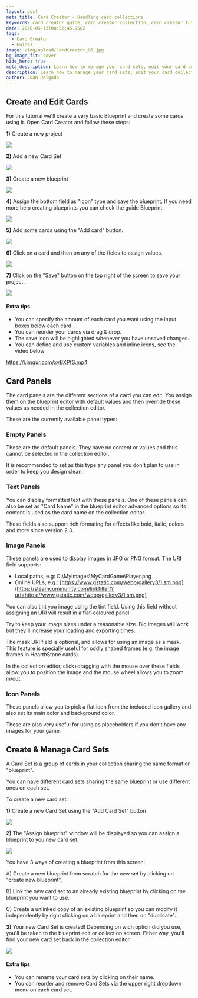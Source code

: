 ```yaml
---
layout: post
meta_title: Card Creator - Handling card collections
keywords: card creator guide, card creator collection, card creator tutorial
date: 2020-05-13T08:52:45.950Z
tags:
  - Card Creator
  - Guides
image: /img/upload/CardCreator_05.jpg
bg_image_fit: cover
hide_hero: true
meta_description: Learn how to manage your card sets, edit your card collection and more.
description: Learn how to manage your card sets, edit your card collection and more.
author: Juan Delgado
---
```

## Create and Edit Cards

For this tutorial we'll create a very basic Blueprint and create some cards using it. Open Card Creator and follow these steps:

**1)** Create a new project

![](/img/upload/35.png)

**2)** Add a new Card Set

![](/img/upload/1128490912_preview_newset.png)

**3)** Create a new blueprint

![](/img/upload/1128490912_preview_newblueprint.png)

**4)** Assign the bottom field as "Icon" type and save the blueprint. If you need more help creating blueprints you can check the guide Blueprint.

![](/img/upload/1128490912_preview_CreateSimpleBlueprint.gif)

**5)** Add some cards using the "Add card" button.

![](/img/upload/5.gif)

**6)** Click on a card and then on any of the fields to assign values.

![](/img/upload/6.gif)

**7)** Click on the "Save" button on the top right of the screen to save your project.

![](/img/upload/7.png)

#### **Extra tips**

* You can specify the amount of each card you want using the input boxes below each card.
* You can reorder your cards via drag & drop.
* The save icon will be highlighted whenever you have unsaved changes.
* You can define and use custom variables and inline icons, see the video below

<https://i.imgur.com/xyBXPfS.mp4>

## Card Panels

The card panels are the different sections of a card you can edit. You assign them on the blueprint editor with default values and then override these values as needed in the collection editor.

These are the currently available panel types:

### Empty Panels

These are the default panels. They have no content or values and thus cannot be selected in the collection editor.

It is recommended to set as this type any panel you don't plan to use in order to keep you design clean.

### Text Panels

You can display formatted text with these panels. One of these panels can also be set as "Card Name" in the blueprint editor advanced options so its content is used as the card name on the collection editor.

These fields also support rich formating for effects like bold, italic, colors and more since version 2.3.

### Image Panels

These panels are used to display images in JPG or PNG format. The URI field supports:

* Local paths, e.g: C:\MyImages\MyCardGame\Player.png
* Online URLs, e.g.: [https://www.gstatic.com/webp/gallery3/1.sm.png](https://steamcommunity.com/linkfilter/?url=https://www.gstatic.com/webp/gallery3/1.sm.png)

You can also tint you image using the tint field. Using this field without assigning an URI will result in a flat-coloured panel.

Try to keep your image sizes under a reasonable size. Big images will work but they'll increase your loading and exporting times.

The mask URI field is optional, and allows for using an image as a mask. This feature is specially useful for oddly shaped frames (e.g: the image frames in HearthStone cards).

In the collection editor, click+dragging with the mouse over these fields allow you to position the image and the mouse wheel allows you to zoom in/out.

### Icon Panels

These panels allow you to pick a flat icon from the included icon gallery and also set its main color and background color.

These are also very useful for using as placeholders if you don't have any images for your game.

## Create & Manage Card Sets

A Card Set is a group of cards in your collection sharing the same format or "blueprint".

You can have different card sets sharing the same blueprint or use different ones on each set.

To create a new card set:

**1)** Create a new Card Set using the "Add Card Set" button

![](/img/upload/1128490912_preview_newset.png)

**2)** The "Assign blueprint" window will be displayed so you can assign a blueprint to you new card set.

![](/img/upload/9.png)

You have 3 ways of creating a blueprint from this screen:

A) Create a new blueprint from scratch for the new set by clicking on "create new blueprint".

B) Link the new card set to an already existing blueprint by clicking on the blueprint you want to use.

C) Create a unlinked copy of an existing blueprint so you can modify it independently by right clicking on a blueprint and then on "duplicate".

**3)** Your new Card Set is created! Depending on wich option did you use, you'll be taken to the blueprint edit or collection screen. Either way, you'll find your new card set back in the collection editor.

![](/img/upload/10.gif)

#### **Extra tips**

* You can rename your card sets by clicking on their name.
* You can reorder and remove Card Sets via the upper right dropdown menu on each card set.
